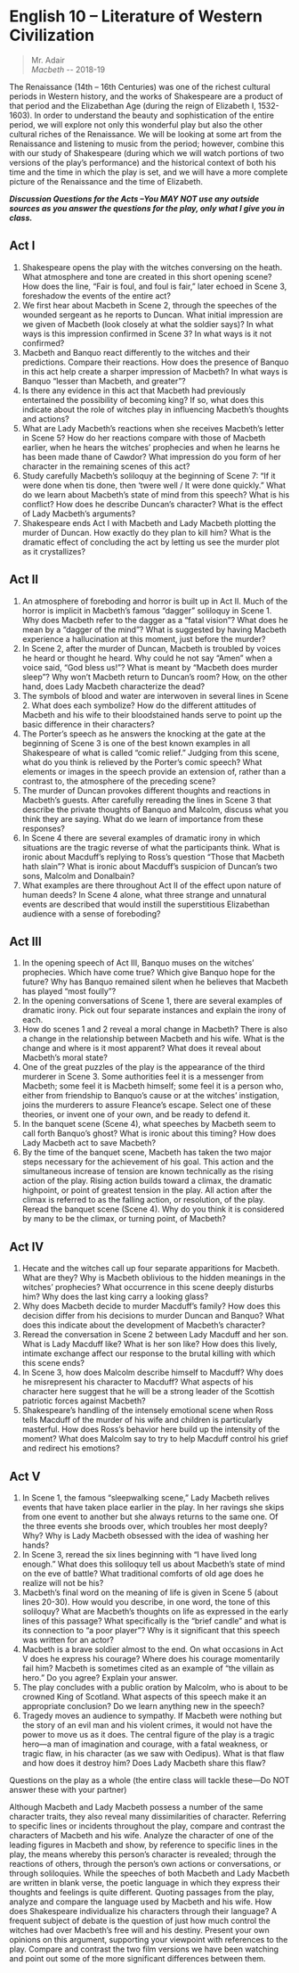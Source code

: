 # English 10 – Literature of Western Civilization                                        
> Mr. Adair\
> *Macbeth* -- 2018-19                                                                                                          
 
The Renaissance (14th – 16th Centuries) was one of the richest cultural periods in Western history, and the works of Shakespeare are a product of that period and the Elizabethan Age (during the reign of Elizabeth I, 1532-1603). In order to understand the beauty and sophistication of the entire period, we will explore not only this wonderful play but also the other cultural riches of the Renaissance. We will be looking at some art from the Renaissance and listening to music from the period; however, combine this with our study of Shakespeare (during which we will watch portions of two versions of the play’s performance) and the historical context of both his time and the time in which the play is set, and we will have a more complete picture of the Renaissance and the time of Elizabeth.
 
 
***Discussion Questions for the Acts –You MAY NOT use any outside sources as you answer the questions for the play, only what I give you in class.***
 
## Act I
 
 1) Shakespeare opens the play with the witches conversing on the heath.  What atmosphere and tone are created in this short opening scene?  How does the line, “Fair is foul, and foul is fair,” later echoed in Scene 3, foreshadow the events of the entire act?
 1) We first hear about Macbeth in Scene 2, through the speeches of the wounded sergeant as he reports to Duncan.  What initial impression are we given of Macbeth (look closely at what the soldier says)?  In what ways is this impression confirmed in Scene 3?  In what ways is it not confirmed?
 1) Macbeth and Banquo react differently to the witches and their predictions.  Compare their reactions.  How does the presence of Banquo in this act help create a sharper impression of Macbeth?  In what ways is Banquo “lesser than Macbeth, and greater”?
 1) Is there any evidence in this act that Macbeth had previously entertained the possibility of becoming king?  If so, what does this indicate about the role of witches play in influencing Macbeth’s thoughts and actions?
 1) What are Lady Macbeth’s reactions when she receives Macbeth’s letter in Scene 5?  How do her reactions compare with those of Macbeth earlier, when he hears the witches’ prophecies and when he learns he has been made thane of Cawdor?  What impression do you form of her character in the remaining scenes of this act?
 1) Study carefully Macbeth’s soliloquy at the beginning of Scene 7:  “If it were done when tis done, then ‘twere well / It were done quickly.”  What do we learn about Macbeth’s state of mind from this speech?  What is his conflict?  How does he describe Duncan’s character?  What is the effect of Lady Macbeth’s arguments?
 1) Shakespeare ends Act I with Macbeth and Lady Macbeth plotting the murder of Duncan.  How exactly do they plan to kill him?  What is the dramatic effect of concluding the act by letting us see the murder plot as it crystallizes?
 
## Act II
 
 1) An atmosphere of foreboding and horror is built up in Act II.  Much of the horror is implicit in Macbeth’s famous “dagger” soliloquy in Scene 1.  Why does Macbeth refer to the dagger as a “fatal vision”?  What does he mean by a “dagger of the mind”?  What is suggested by having Macbeth experience a hallucination at this moment, just before the murder?
 1) In Scene 2, after the murder of Duncan, Macbeth is troubled by voices he heard or thought he heard.  Why could he not say “Amen” when a voice said, “God bless us!”?  What is meant by “Macbeth does murder sleep”?  Why won’t Macbeth return to Duncan’s room?  How, on the other hand, does Lady Macbeth characterize the dead?
 1) The symbols of blood and water are interwoven in several lines in Scene 2.  What does each symbolize?  How do the different attitudes of Macbeth and his wife to their bloodstained hands serve to point up the basic difference in their characters?
 1) The Porter’s speech as he answers the knocking at the gate at the beginning of Scene 3 is one of the best known examples in all Shakespeare of what is called “comic relief.”  Judging from this scene, what do you think is relieved by the Porter’s comic speech?  What elements or images in the speech provide an extension of, rather than a contrast to, the atmosphere of the preceding scene?
 1) The murder of Duncan provokes different thoughts and reactions in Macbeth’s guests.  After carefully rereading the lines in Scene 3 that describe the private thoughts of Banquo and Malcolm, discuss what you think they are saying.  What do we learn of importance from these responses?
 1) In Scene 4 there are several examples of dramatic irony in which situations are the tragic reverse of what the participants think.  What is ironic about Macduff’s replying to Ross’s question “Those that Macbeth hath slain”?  What is ironic about Macduff’s suspicion of Duncan’s two sons, Malcolm and Donalbain?
 1) What examples are there throughout Act II of the effect upon nature of human deeds?  In Scene 4 alone, what three strange and unnatural events are described that would instill the superstitious Elizabethan audience with a sense of foreboding?
 
## Act III
 
 1) In the opening speech of Act III, Banquo muses on the witches’ prophecies.  Which have come true?  Which give Banquo hope for the future?  Why has Banquo remained silent when he believes that Macbeth has played “most foully”?
 1) In the opening conversations of Scene 1, there are several examples of dramatic irony.  Pick out four separate instances and explain the irony of each.
 1) How do scenes 1 and 2 reveal a moral change in Macbeth?  There is also a change in the relationship between Macbeth and his wife.  What is the change and where is it most apparent?  What does it reveal about Macbeth’s moral state?
 1) One of the great puzzles of the play is the appearance of the third murderer in Scene 3.  Some authorities feel it is a messenger from Macbeth; some feel it is Macbeth himself; some feel it is a person who, either from friendship to Banquo’s cause or at the witches’ instigation, joins the murderers to assure Fleance’s escape.  Select one of these theories, or invent one of your own, and be ready to defend it.
 1) In the banquet scene (Scene 4), what speeches by Macbeth seem to call forth Banquo’s ghost?  What is ironic about this timing?  How does Lady Macbeth act to save Macbeth?
 1) By the time of the banquet scene, Macbeth has taken the two major steps necessary for the achievement of his goal.  This action and the simultaneous increase of tension are known technically as the rising action of the play.  Rising action builds toward a climax, the dramatic highpoint, or point of greatest tension in the play.  All action after the climax is referred to as the falling action, or resolution, of the play.  Reread the banquet scene (Scene 4).  Why do you think it is considered by many to be the climax, or turning point, of Macbeth?
 
## Act IV
 
 1) Hecate and the witches call up four separate apparitions for Macbeth.  What are they?  Why is Macbeth oblivious to the hidden meanings in the witches’ prophecies?  What occurrence in this scene deeply disturbs him?  Why does the last king carry a looking glass?
 1) Why does Macbeth decide to murder Macduff’s family?  How does this decision differ from his decisions to murder Duncan and Banquo?  What does this indicate about the development of Macbeth’s character?
 1) Reread the conversation in Scene 2 between Lady Macduff and her son.  What is Lady Macduff like?  What is her son like?  How does this lively, intimate exchange affect our response to the brutal killing with which this scene ends?
 1) In Scene 3, how does Malcolm describe himself to Macduff?  Why does he misrepresent his character to Macduff?  What aspects of his character here suggest that he will be a strong leader of the Scottish patriotic forces against Macbeth?
 1) Shakespeare’s handling of the intensely emotional scene when Ross tells Macduff of the murder of his wife and children is particularly masterful.  How does Ross’s behavior here build up the intensity of the moment?  What does Malcolm say to try to help Macduff control his grief and redirect his emotions?
 
## Act V
 
 1) In Scene 1, the famous “sleepwalking scene,” Lady Macbeth relives events that have taken place earlier in the play.  In her ravings she skips from one event to another but she always returns to the same one.  Of the three events she broods over, which troubles her most deeply?  Why?  Why is Lady Macbeth obsessed with the idea of washing her hands?
 1) In Scene 3, reread the six lines beginning with “I have lived long enough.”  What does this soliloquy tell us about Macbeth’s state of mind on the eve of battle?  What traditional comforts of old age does he realize will not be his?
 1) Macbeth’s final word on the meaning of life is given in Scene 5 (about lines 20-30).  How would you describe, in one word, the tone of this soliloquy?  What are Macbeth’s thoughts on life as expressed in the early lines of this passage?  What specifically is the “brief candle” and what is its connection to “a poor player”?  Why is it significant that this speech was written for an actor?
 1) Macbeth is a brave soldier almost to the end.  On what occasions in Act V does he express his courage?  Where does his courage momentarily fail him?  Macbeth is sometimes cited as an example of “the villain as hero.”  Do you agree?  Explain your answer.
 1) The play concludes with a public oration by Malcolm, who is about to be crowned King of Scotland.  What aspects of this speech make it an appropriate conclusion?  Do we learn anything new in the speech?
 1) Tragedy moves an audience to sympathy.  If Macbeth were nothing but the story of an evil man and his violent crimes, it would not have the power to move us as it does.  The central figure of the play is a tragic hero—a man of imagination and courage, with a fatal weakness, or tragic flaw, in his character (as we saw with Oedipus).  What is that flaw and how does it destroy him?  Does Lady Macbeth share this flaw?
 
Questions on the play as a whole (the entire class will tackle these—Do NOT answer these with your partner)
 
Although Macbeth and Lady Macbeth possess a number of the same character traits, they also reveal many dissimilarities of character.  Referring to specific lines or incidents throughout the play, compare and contrast the characters of Macbeth and his wife.
Analyze the character of one of the leading figures in Macbeth and show, by reference to specific lines in the play, the means whereby this person’s character is revealed; through the reactions of others, through the person’s own actions or conversations, or through soliloquies.
While the speeches of both Macbeth and Lady Macbeth are written in blank verse, the poetic language in which they express their thoughts and feelings is quite different.  Quoting passages from the play, analyze and compare the language used by Macbeth and his wife.  How does Shakespeare individualize his characters through their language?
A frequent subject of debate is the question of just how much control the witches had over Macbeth’s free will and his destiny.  Present your own opinions on this argument, supporting your viewpoint with references to the play.
Compare and contrast the two film versions we have been watching and point out some of the more significant differences between them.
 
 
